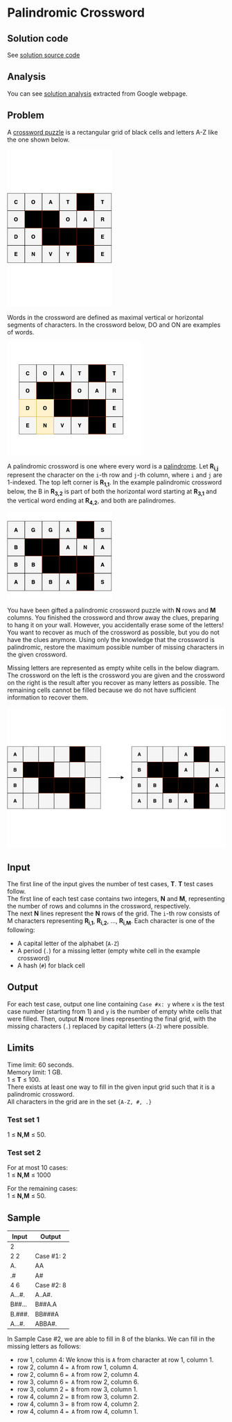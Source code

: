 # Palindromic Crossword

## Solution code

See [solution source code](/Round%20E/Palindromic%20Crossword/solution.js)

## Analysis

You can see [solution analysis](/Round%20E/Palindromic%20Crossword/analysis.md) extracted from Google webpage.

## Problem

A [crossword puzzle](https://en.wikipedia.org/wiki/Crossword) is a rectangular grid of black cells and letters A-Z like the one shown below.

![Palindromic Crossword](/images/round-e-palindromic-crossword-1.png)

Words in the crossword are defined as maximal vertical or horizontal segments of characters. In the crossword below, DO and ON are examples of words.

![Palindromic Crossword](/images/round-e-palindromic-crossword-2.png)

A palindromic crossword is one where every word is a [palindrome](https://en.wikipedia.org/wiki/Palindrome). Let **R<sub>i,j</sub>** represent the character on the `i`-th row and `j`-th column, where `i` and `j` are 1-indexed. The top left corner is **R<sub>1,1</sub>**. In the example palindromic crossword below, the B in **R<sub>3,2</sub>** is part of both the horizontal word starting at **R<sub>3,1</sub>** and the vertical word ending at **R<sub>4,2</sub>**, and both are palindromes.

![Palindromic Crossword](/images/round-e-palindromic-crossword-3.png)

You have been gifted a palindromic crossword puzzle with **N** rows and **M** columns. You finished the crossword and throw away the clues, preparing to hang it on your wall. However, you accidentally erase some of the letters! You want to recover as much of the crossword as possible, but you do not have the clues anymore. Using only the knowledge that the crossword is palindromic, restore the maximum possible number of missing characters in the given crossword.

Missing letters are represented as empty white cells in the below diagram. The crossword on the left is the crossword you are given and the crossword on the right is the result after you recover as many letters as possible. The remaining cells cannot be filled because we do not have sufficient information to recover them.

![Palindromic Crossword](/images/round-e-palindromic-crossword-4.png)

## Input

The first line of the input gives the number of test cases, **T**. **T** test cases follow.<br>
The first line of each test case contains two integers, **N** and **M**, representing the number of rows and columns in the crossword, respectively.<br>
The next **N** lines represent the **N** rows of the grid. The `i`-th row consists of M characters representing **R<sub>i,1</sub>**, **R<sub>i,2</sub>**, …, **R<sub>i,M</sub>**. Each character is one of the following:

- A capital letter of the alphabet (`A-Z`)
- A period (`.`) for a missing letter (empty white cell in the example crossword)
- A hash (`#`) for black cell

## Output

For each test case, output one line containing `Case #x: y` where `x` is the test case number (starting from 1) and `y` is the number of empty white cells that were filled. Then, output **N** more lines representing the final grid, with the missing characters (`.`) replaced by capital letters (`A-Z`) where possible.

## Limits

Time limit: 60 seconds.<br>
Memory limit: 1 GB.<br>
1 ≤ **T** ≤ 100.<br>
There exists at least one way to fill in the given input grid such that it is a palindromic crossword.<br>
All characters in the grid are in the set `{A-Z, #, .}`<br>

### Test set 1

1 ≤ **N,M** ≤ 50.

### Test set 2

For at most 10 cases:<br>
1 ≤ **N,M** ≤ 1000

For the remaining cases:<br>
1 ≤ **N,M** ≤ 50.

## Sample

| Input  | Output     |
| ------ | ---------- |
| 2      |            |
| 2 2    | Case #1: 2 |
| A.     | AA         |
| .#     | A#         |
| 4 6    | Case #2: 8 |
| A...#. | A..A#.     |
| B##... | B##A.A     |
| B.###. | BB###A     |
| A...#. | ABBA#.     |

In Sample Case #2, we are able to fill in 8 of the blanks. We can fill in the missing letters as follows:

- row 1, column 4: We know this is `A` from character at row 1, column 1.
- row 2, column 4 `= A` from row 1, column 4.
- row 2, column 6 `= A` from row 2, column 4.
- row 3, column 6 `= A` from row 2, column 6.
- row 3, column 2 `= B` from row 3, column 1.
- row 4, column 2 `= B` from row 3, column 2.
- row 4, column 3 `= B` from row 4, column 2.
- row 4, column 4 `= A` from row 4, column 1.
